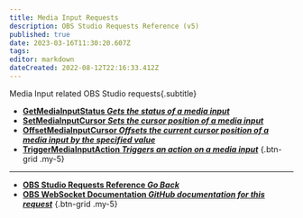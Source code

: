 ```yaml
---
title: Media Input Requests
description: OBS Studio Requests Reference (v5)
published: true
date: 2023-03-16T11:30:20.607Z
tags: 
editor: markdown
dateCreated: 2022-08-12T22:16:33.412Z
---
```


Media Input related OBS Studio requests{.subtitle}
* [**GetMediaInputStatus *Gets the status of a media input***](/Broadcasters/OBS/Requests/Media-Input-Requests/GetMediaInputStatus)
* [**SetMediaInputCursor *Sets the cursor position of a media input***](/Broadcasters/OBS/Requests/Media-Input-Requests/SetMediaInputCursor)
* [**OffsetMediaInputCursor *Offsets the current cursor position of a media input by the specified value***](/Broadcasters/OBS/Requests/Media-Input-Requests/OffsetMediaInputCursor)
* [**TriggerMediaInputAction *Triggers an action on a media input***](/Broadcasters/OBS/Requests/Media-Input-Requests/TriggerMediaInputAction)
{.btn-grid .my-5}

---

- [<i class="mdi mdi-chevron-left"></i>**OBS Studio Requests Reference *Go Back***](/Broadcasters/OBS/Requests)
- [<i class="mdi mdi-github"></i> **OBS WebSocket Documentation *GitHub documentation for this request***](https://github.com/obsproject/obs-websocket/blob/master/docs/generated/protocol.md#media-inputs-requests)
{.btn-grid .my-5}